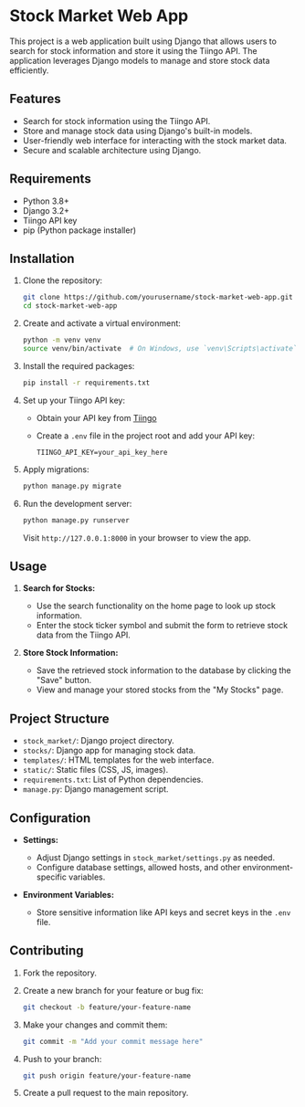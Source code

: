 # Stock Market Web App

This project is a web application built using Django that allows users to search for stock information and store it using the Tiingo API. The application leverages Django models to manage and store stock data efficiently.

## Features

- Search for stock information using the Tiingo API.
- Store and manage stock data using Django's built-in models.
- User-friendly web interface for interacting with the stock market data.
- Secure and scalable architecture using Django.

## Requirements

- Python 3.8+
- Django 3.2+
- Tiingo API key
- pip (Python package installer)

## Installation

1. Clone the repository:

    ```sh
    git clone https://github.com/yourusername/stock-market-web-app.git
    cd stock-market-web-app
    ```

2. Create and activate a virtual environment:

    ```sh
    python -m venv venv
    source venv/bin/activate  # On Windows, use `venv\Scripts\activate`
    ```

3. Install the required packages:

    ```sh
    pip install -r requirements.txt
    ```

4. Set up your Tiingo API key:

    - Obtain your API key from [Tiingo](https://api.tiingo.com/)
    - Create a `.env` file in the project root and add your API key:

        ```env
        TIINGO_API_KEY=your_api_key_here
        ```

5. Apply migrations:

    ```sh
    python manage.py migrate
    ```

6. Run the development server:

    ```sh
    python manage.py runserver
    ```

    Visit `http://127.0.0.1:8000` in your browser to view the app.

## Usage

1. **Search for Stocks:**
   - Use the search functionality on the home page to look up stock information.
   - Enter the stock ticker symbol and submit the form to retrieve stock data from the Tiingo API.

2. **Store Stock Information:**
   - Save the retrieved stock information to the database by clicking the "Save" button.
   - View and manage your stored stocks from the "My Stocks" page.

## Project Structure

- `stock_market/`: Django project directory.
- `stocks/`: Django app for managing stock data.
- `templates/`: HTML templates for the web interface.
- `static/`: Static files (CSS, JS, images).
- `requirements.txt`: List of Python dependencies.
- `manage.py`: Django management script.

## Configuration

- **Settings:**
  - Adjust Django settings in `stock_market/settings.py` as needed.
  - Configure database settings, allowed hosts, and other environment-specific variables.

- **Environment Variables:**
  - Store sensitive information like API keys and secret keys in the `.env` file.

## Contributing

1. Fork the repository.
2. Create a new branch for your feature or bug fix:
   
    ```sh
    git checkout -b feature/your-feature-name
    ```

3. Make your changes and commit them:

    ```sh
    git commit -m "Add your commit message here"
    ```

4. Push to your branch:

    ```sh
    git push origin feature/your-feature-name
    ```

5. Create a pull request to the main repository.
